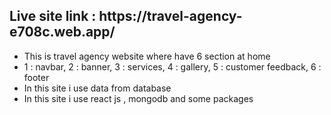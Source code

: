 <h2>Live site link : https://travel-agency-e708c.web.app/</h2>
<ul>
<li>This is travel agency website where have 6 section at home</li>
<li>1 : navbar, 2 : banner, 3 : services, 4 : gallery, 5 : customer feedback, 6 : footer</li>
<li>In this site i use data from database</li>
<li>In this site i use react js , mongodb and some packages</li>
</ul>